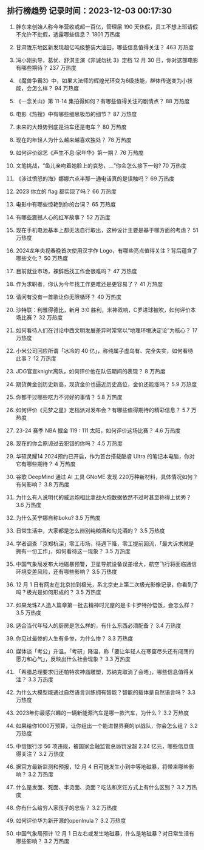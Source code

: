 
## 排行榜趋势 记录时间：2023-12-03 00:17:30
  
  1. 胖东来创始人称今年营收或超一百亿，管理层 190 天休假，员工不想上班请假不允许不批假，透露哪些信息？ 1801 万热度
    
  2. 甘肃陇东地区新发现超亿吨级整装大油田，哪些信息值得关注？ 463 万热度
    
  3. 冯小刚执导，葛优、舒淇主演《非诚勿扰 3》定档 12 月 30 日，你对这部电影有哪些期待？ 237 万热度
    
  4. 《魔兽争霸3》中，如果大法师的辉煌光环变为6级技能，群体传送变为小技能，会怎么样？ 94 万热度
    
  5. 《一念关山》第 11-14 集拍得如何？有哪些值得关注的剧情点？ 88 万热度
    
  6. 电影《热搜》中有哪些细思极恐的细节？ 87 万热度
    
  7. 未来的大趋势到底是油车还是电车？ 80 万热度
    
  8. 现在的年轻人为什么越来越喜欢独处？ 78 万热度
    
  9. 如何评价综艺《声生不息·家年华》第一期？ 76 万热度
    
  10. 文笔挑战，“鱼儿亲吻着她脸上的哀愁，__”你会怎么接下一句? 70 万热度
    
  11. 《涉过愤怒的海》娜娜六点半那一通电话真的是误触吗？ 69 万热度
    
  12. 2023 你立的 flag 都实现了吗？ 66 万热度
    
  13. 电影中有哪些惊艳到你的台词？ 65 万热度
    
  14. 有哪些震撼人心的红军故事？ 52 万热度
    
  15. 现在手机电池基本上都无法自行取出，这种设计主要是基于哪方面的考虑？ 51 万热度
    
  16. 2024龙年央视春晚首次使用汉字作 Logo，有哪些亮点值得关注？背后蕴含了哪些文化？ 50 万热度
    
  17. 目前就业市场，裸辞后找工作会很难吗？ 47 万热度
    
  18. 作为求职者，你认为今年找工作更难还是更容易了？ 41 万热度
    
  19. 请问有没有一首歌让你无限循环？ 40 万热度
    
  20. 沙特联：利雅得德比，新月 3:0 胜利，米神双响，C罗进球被吹，如何评价本场比赛？ 32 万热度
    
  21. 如何看待人们在讨论中西文明发展差异时常常以“地理环境决定论”为核心？ 17 万热度
    
  22. 小米公司回应所谓「冰冷的 40 亿」，称纯属子虚乌有、完全失实，如何看待此事？ 12 万热度
    
  23. JDG官宣knight离队，如何评价他在队伍期间的表现？ 8 万热度
    
  24. 期货黄金创历史新高，现货金价也逼近历史高位，金价还能涨吗？ 5.9 万热度
    
  25. 你都干过哪些吃力不讨好的事情？ 5.8 万热度
    
  26. 如何评价《元梦之星》定档派对发布会？有哪些值得期待的精彩信息？ 5.7 万热度
    
  27. 23-24 赛季 NBA 掘金 119 : 111 太阳，如何评价这场比赛？ 4.6 万热度
    
  28. 现在的你会原谅过去犯错的你吗？ 4.5 万热度
    
  29. 华硕灵耀14 2024预约已开启，作为首台搭载酷睿 Ultra 的笔记本电脑，你对它有哪些期待？ 4 万热度
    
  30. 谷歌 DeepMind 通过 AI 工具 GNoME 发现 220万种新材料，具体情况如何？有何影响？ 3.8 万热度
    
  31. 为什么有人说明代的威远炮相比拿战火炮数据依然不过时甚至称得上优秀？ 3.6 万热度
    
  32. 为什么芙宁娜自称boku? 3.5 万热度
    
  33. 日常生活中，大家都是怎么辨别纯粮酒和勾兑酒的？ 3.5 万热度
    
  34. 学者调查「京郑杭深」零工市场，待遇下降，零工提前回流，「最大诉求就是拥有一份工作」，如何看待这一现象？ 3.5 万热度
    
  35. 中国气象局发布大地磁暴预警，卫星导航设备误差增大，航空飞行将面临通信环境变差风险，还有哪些影响？ 3.5 万热度
    
  36. 12 月 1 日有网友在北京拍到极光，系北京史上第二次极光影像记录，你看到了吗？极光是如何形成的？ 3.5 万热度
    
  37. 如果龙珠Z人造人篇章第一批去精神时光屋的是卡卡罗特孙悟饭，会怎么样？ 3.5 万热度
    
  38. 适合当代年轻人的厨房是怎么样的，有什么东西必须配备？ 3.4 万热度
    
  39. 你见过最惨的人生有多惨，为什么惨？ 3.3 万热度
    
  40. 媒体谈「考公」升温，「考研」降温，称「要让年轻人在寒窗尽头还有闯荡的愿力和心气」，反映出什么社会现象？ 3.3 万热度
    
  41. 「希腊总理要求归还帕特农神庙雕塑，苏纳克取消了会晤」，哪些信息值得关注？ 3.3 万热度
    
  42. 为什么大模型能通过自然语言训练拥有智能？智能的载体是自然语言吗？ 3.3 万热度
    
  43. 2023年你最感兴趣的一辆新能源汽车是哪一款汽车，为什么？ 3.2 万热度
    
  44. 如果给你1000万预算，让你组出一个能进世界赛的lpl战队，你会怎么组？ 3.2 万热度
    
  45. 中信银行涉 56 项违规，被国家金融监管总局罚没超 2.24 亿元，哪些信息值得关注？ 3.2 万热度
    
  46. 据官方最新监测和预报，12 月 4 日可能发生小到中等地磁暴，将带来哪些影响？ 3.2 万热度
    
  47. 什么是发面、死面、半烫面、烫面？吃法和烹饪方式上有什么区别？ 3.2 万热度
    
  48. 你有什么给穷人家孩子的忠告？ 3.2 万热度
    
  49. 如何评价华为新开源的openlnula？ 3.2 万热度
    
  50. 中国气象局预计 12 月 1 日左右或发生地磁暴，什么是地磁暴？对日常生活有哪些影响？ 3.2 万热度
    